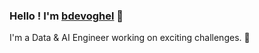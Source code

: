 ### Hello ! I'm [bdevoghel](https://github.com/bdevoghel) 👋 

I'm a Data & AI Engineer working on exciting challenges. 🚀
